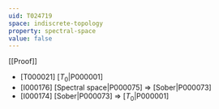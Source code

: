 ```yaml
---
uid: T024719
space: indiscrete-topology
property: spectral-space
value: false
---
```

[[Proof]]

* [T000021] [$T_0$|P000001]
* [I000176] [Spectral space|P000075] => [Sober|P000073]
* [I000174] [Sober|P000073] => [$T_0$|P000001]

